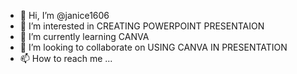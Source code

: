 - 👋 Hi, I’m @janice1606
- 👀 I’m interested in CREATING POWERPOINT PRESENTAION
- 🌱 I’m currently learning CANVA
- 💞️ I’m looking to collaborate on USING CANVA IN PRESENTATION
- 📫 How to reach me ...

<!---
janice1606/janice1606 is a ✨ special ✨ repository because its `README.md` (this file) appears on your GitHub profile.
You can click the Preview link to take a look at your changes.
--->
